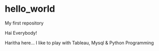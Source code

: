 # hello_world
My first repository

Hai Everybody!

Haritha here... I like to play with Tableau, Mysql & Python Programming
